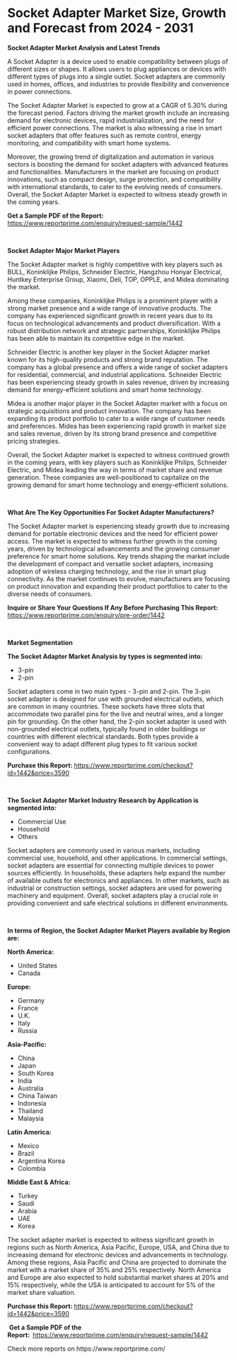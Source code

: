 <p><h1>Socket Adapter Market Size, Growth and Forecast from 2024 - 2031</h1></p><p><strong>Socket Adapter Market Analysis and Latest Trends</strong></p>
<p><p>A Socket Adapter is a device used to enable compatibility between plugs of different sizes or shapes. It allows users to plug appliances or devices with different types of plugs into a single outlet. Socket adapters are commonly used in homes, offices, and industries to provide flexibility and convenience in power connections.</p><p>The Socket Adapter Market is expected to grow at a CAGR of 5.30% during the forecast period. Factors driving the market growth include an increasing demand for electronic devices, rapid industrialization, and the need for efficient power connections. The market is also witnessing a rise in smart socket adapters that offer features such as remote control, energy monitoring, and compatibility with smart home systems.</p><p>Moreover, the growing trend of digitalization and automation in various sectors is boosting the demand for socket adapters with advanced features and functionalities. Manufacturers in the market are focusing on product innovations, such as compact design, surge protection, and compatibility with international standards, to cater to the evolving needs of consumers. Overall, the Socket Adapter Market is expected to witness steady growth in the coming years.</p></p>
<p><strong>Get a Sample PDF of the Report:&nbsp;</strong> <a href="https://www.reportprime.com/enquiry/request-sample/1442">https://www.reportprime.com/enquiry/request-sample/1442</a></p>
<p>&nbsp;</p>
<p><strong>Socket Adapter Major Market Players</strong></p>
<p><p>The Socket Adapter market is highly competitive with key players such as BULL, Koninklijke Philips, Schneider Electric, Hangzhou Honyar Electrical, Huntkey Enterprise Group, Xiaomi, Deli, TOP, OPPLE, and Midea dominating the market. </p><p>Among these companies, Koninklijke Philips is a prominent player with a strong market presence and a wide range of innovative products. The company has experienced significant growth in recent years due to its focus on technological advancements and product diversification. With a robust distribution network and strategic partnerships, Koninklijke Philips has been able to maintain its competitive edge in the market.</p><p>Schneider Electric is another key player in the Socket Adapter market known for its high-quality products and strong brand reputation. The company has a global presence and offers a wide range of socket adapters for residential, commercial, and industrial applications. Schneider Electric has been experiencing steady growth in sales revenue, driven by increasing demand for energy-efficient solutions and smart home technology.</p><p>Midea is another major player in the Socket Adapter market with a focus on strategic acquisitions and product innovation. The company has been expanding its product portfolio to cater to a wide range of customer needs and preferences. Midea has been experiencing rapid growth in market size and sales revenue, driven by its strong brand presence and competitive pricing strategies.</p><p>Overall, the Socket Adapter market is expected to witness continued growth in the coming years, with key players such as Koninklijke Philips, Schneider Electric, and Midea leading the way in terms of market share and revenue generation. These companies are well-positioned to capitalize on the growing demand for smart home technology and energy-efficient solutions.</p></p>
<p>&nbsp;</p>
<p><strong>What Are The Key Opportunities For Socket Adapter Manufacturers?</strong></p>
<p><p>The Socket Adapter market is experiencing steady growth due to increasing demand for portable electronic devices and the need for efficient power access. The market is expected to witness further growth in the coming years, driven by technological advancements and the growing consumer preference for smart home solutions. Key trends shaping the market include the development of compact and versatile socket adapters, increasing adoption of wireless charging technology, and the rise in smart plug connectivity. As the market continues to evolve, manufacturers are focusing on product innovation and expanding their product portfolios to cater to the diverse needs of consumers.</p></p>
<p><strong>Inquire or Share Your Questions If Any Before Purchasing This Report:</strong> <a href="https://www.reportprime.com/enquiry/pre-order/1442">https://www.reportprime.com/enquiry/pre-order/1442</a></p>
<p>&nbsp;</p>
<p><strong>Market Segmentation</strong></p>
<p><strong>The Socket Adapter Market Analysis by types is segmented into:</strong></p>
<p><ul><li>3-pin</li><li>2-pin</li></ul></p>
<p><p>Socket adapters come in two main types - 3-pin and 2-pin. The 3-pin socket adapter is designed for use with grounded electrical outlets, which are common in many countries. These sockets have three slots that accommodate two parallel pins for the live and neutral wires, and a longer pin for grounding. On the other hand, the 2-pin socket adapter is used with non-grounded electrical outlets, typically found in older buildings or countries with different electrical standards. Both types provide a convenient way to adapt different plug types to fit various socket configurations.</p></p>
<p><strong>Purchase this Report:&nbsp;</strong><a href="https://www.reportprime.com/checkout?id=1442&price=3590">https://www.reportprime.com/checkout?id=1442&price=3590</a></p>
<p>&nbsp;</p>
<p><strong>The Socket Adapter Market Industry Research by Application is segmented into:</strong></p>
<p><ul><li>Commercial Use</li><li>Household</li><li>Others</li></ul></p>
<p><p>Socket adapters are commonly used in various markets, including commercial use, household, and other applications. In commercial settings, socket adapters are essential for connecting multiple devices to power sources efficiently. In households, these adapters help expand the number of available outlets for electronics and appliances. In other markets, such as industrial or construction settings, socket adapters are used for powering machinery and equipment. Overall, socket adapters play a crucial role in providing convenient and safe electrical solutions in different environments.</p></p>
<p>&nbsp;</p>
<p><strong>In terms of Region, the Socket Adapter Market Players available by Region are:</strong></p>
<p>
    <p> <strong> North America: </strong>
        <ul>
            <li>United States</li>
            <li>Canada</li>
        </ul>
        </p> 
    <p> <strong> Europe: </strong>
        <ul>
            <li>Germany</li>
            <li>France</li>
            <li>U.K.</li>
            <li>Italy</li>
            <li>Russia</li>
        </ul>
        </p> 
    <p> <strong> Asia-Pacific: </strong>
        <ul>
            <li>China</li>
            <li>Japan</li>
            <li>South Korea</li>
            <li>India</li>
            <li>Australia</li>
            <li>China Taiwan</li>
            <li>Indonesia</li>
            <li>Thailand</li>
            <li>Malaysia</li>
        </ul>
        </p> 
    <p> <strong> Latin America: </strong>
        <ul>
            <li>Mexico</li>
            <li>Brazil</li>
            <li>Argentina Korea</li>
            <li>Colombia</li>
        </ul>
        </p> 
    <p> <strong> Middle East & Africa: </strong>
        <ul>
            <li>Turkey</li>
            <li>Saudi</li>
            <li>Arabia</li>
            <li>UAE</li>
            <li>Korea</li>
        </ul>
    </p>
    </p>
<p><p>The socket adapter market is expected to witness significant growth in regions such as North America, Asia Pacific, Europe, USA, and China due to increasing demand for electronic devices and advancements in technology. Among these regions, Asia Pacific and China are projected to dominate the market with a market share of 35% and 25% respectively. North America and Europe are also expected to hold substantial market shares at 20% and 15% respectively, while the USA is anticipated to account for 5% of the market share valuation.</p></p>
<p><strong>Purchase this Report: </strong><a href="https://www.reportprime.com/checkout?id=1442&price=3590">https://www.reportprime.com/checkout?id=1442&price=3590</a></p>
<p>&nbsp;<strong>Get a Sample PDF of the Report:&nbsp;&nbsp;</strong><a href="https://www.reportprime.com/enquiry/request-sample/1442">https://www.reportprime.com/enquiry/request-sample/1442</a></p>
<p><strong></strong></p>
<p>Check more reports on https://www.reportprime.com/</p>